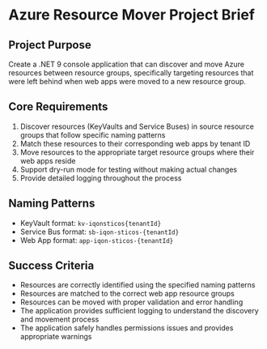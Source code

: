 # Azure Resource Mover Project Brief

## Project Purpose
Create a .NET 9 console application that can discover and move Azure resources between resource groups, specifically targeting resources that were left behind when web apps were moved to a new resource group.

## Core Requirements
1. Discover resources (KeyVaults and Service Buses) in source resource groups that follow specific naming patterns
2. Match these resources to their corresponding web apps by tenant ID
3. Move resources to the appropriate target resource groups where their web apps reside
4. Support dry-run mode for testing without making actual changes
5. Provide detailed logging throughout the process

## Naming Patterns
- KeyVault format: `kv-iqonsticos{tenantId}`
- Service Bus format: `sb-iqon-sticos-{tenantId}`
- Web App format: `app-iqon-sticos-{tenantId}`

## Success Criteria
- Resources are correctly identified using the specified naming patterns
- Resources are matched to the correct web app resource groups
- Resources can be moved with proper validation and error handling
- The application provides sufficient logging to understand the discovery and movement process
- The application safely handles permissions issues and provides appropriate warnings
